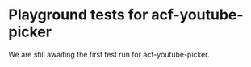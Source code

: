 # Playground tests for acf-youtube-picker
We are still awaiting the first test run for acf-youtube-picker.
